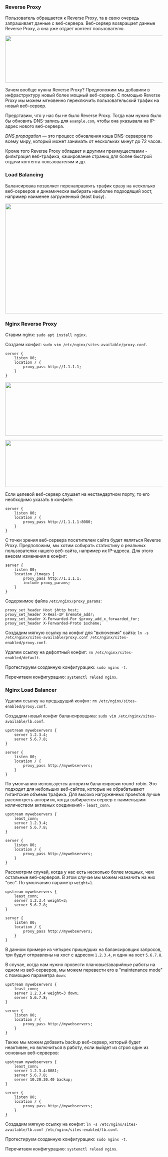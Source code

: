 ### Reverse Proxy

Пользователь обращается к Reverse Proxy, та в свою очередь запрашивает данные с веб-сервера. Веб-сервер возвращает данные Reverse Proxy, а она уже отдает контент пользователю.

<img src="image.png" width="700" height="150"><br>

Зачем вообще нужна Reverse Proxy? Предположим мы добавили в инфраструктуру новый более мощный веб-сервер. С помощью Reverse Proxy мы можем мгновенно переключить пользовательский трафик на новый веб-сервер.

Представим, что у нас бы не было Reverse Proxy. Тогда нам нужно было бы обновить DNS-запись для `example.com`, чтобы она указывала на IP-адрес нового веб-сервера.

*DNS propagation* — это процесс обновления кэша DNS-серверов по всему миру, который может занимать от нескольких минут до 72 часов.

Кроме того Reverse Proxy обладает и другими преимуществами - фильтрация веб-трафика, кэширование страниц для более быстрой отдачи контента пользователям и др.

### Load Balancing

Балансировка позволяет перенаправлять трафик сразу на несколько веб-серверов и динамически выбирать наиболее подходящий хост, например наименее загруженный (least busy).

<img src="image-1.png" width="700" height="350"><br>

### Nginx Reverse Proxy

Ставим nginx: `sudo apt install nginx`.

Создаем конфиг: `sudo vim /etc/nginx/sites-available/proxy.conf`.

```
server {
    listen 80;
    location / {
        proxy_pass http://1.1.1.1;
    }
}
```

<img src="image-2.png" width="700" height="170"><br>

<img src="image-3.png" width="700" height="150"><br>

Если целевой веб-сервер слушает на нестандартном порту, то его необходимо указать в конфиге:

```
server {
    listen 80;
    location / {
        proxy_pass http://1.1.1.1:8080;
    }
}
```

С точки зрения веб-сервера посетителем сайта будет являться Reverse Proxy. Предположим, мы хотим собирать статистику о реальных пользователях нашего веб-сайта, например их IP-адреса. Для этого внесем изменения в конфиг:

```
server {
    listen 80;
    location /images {
        proxy_pass http://1.1.1.1;
        include proxy_params;
    }
}
```

Содержимое файла `/etc/nginx/proxy_params`:

```
proxy_set_header Host $http_host;
proxy_set_header X-Real-IP $remote_addr;
proxy_set_header X-Forwarded-For $proxy_add_x_forwarded_for;
proxy_set_header X-Forwarded-Proto $scheme;
```

Создадим мягкую ссылку на конфиг для "включения" сайта: `ln -s /etc/nginx/sites-available/proxy.conf /etc/nginx/sites-enabled/proxy.conf`.

Удалим ссылку на дефолтный конфиг: `rm /etc/nginx/sites-enabled/default`.

Протестируем созданную конфигурацию: `sudo nginx -t`.

Перечитаем конфигурацию: `systemctl reload nginx`.

### Nginx Load Balancer

Удалим ссылку на предыдущий конфиг: `rm /etc/nginx/sites-enabled/proxy.conf`.

Создадим новый конфиг балансировщика: `sudo vim /etc/nginx/sites-available/lb.conf`.

```
upstream mywebservers {
    server 1.2.3.4;
    server 5.6.7.8;
}

server {
    listen 80;
    location / {
        proxy_pass http://mywebservers;
    }
}
```

По умолчанию используется алгоритм балансировки round-robin. Это подходит для небольших веб-сайтов, которые не обрабатывают гигантские объемы трафика. Для высоко нагруженных проектов лучше рассмотреть алгоритм, когда выбирается сервер с наименьшим количеством активных соединений -  `least_conn`.

```
upstream mywebservers {
    least_conn;
    server 1.2.3.4;
    server 5.6.7.8;
}

server {
    listen 80;
    location / {
        proxy_pass http://mywebservers;
    }
}
```

Рассмотрим случай, когда у нас есть несколько более мощных, чем остальные веб-серверов. В этом случае мы можем назначить на них "вес". По умолчанию параметр `weight=1`.

```
upstream mywebservers {
    least_conn;
    server 1.2.3.4 weight=3;
    server 5.6.7.8;
}

server {
    listen 80;
    location / {
        proxy_pass http://mywebservers;
    }
}
```

В данном примере из четырех пришедших на балансировщик запросов, три будут отправлены на хост с адресом `1.2.3.4`, и один на хост `5.6.7.8`.

В случае, когда нам нужно провести плановые/аварийные работы на одном из веб-серверов, мы можем перевести его в "maintenance mode" с помощью параметра `down`:

```
upstream mywebservers {
    least_conn;
    server 1.2.3.4 weight=3 down;
    server 5.6.7.8;
}

server {
    listen 80;
    location / {
        proxy_pass http://mywebservers;
    }
}
```

Также мы можем добавить backup веб-сервер, который будет неактивен, но включиться в работу, если выйдет из строя один из основных веб-серверов:

```
upstream mywebservers {
    least_conn;
    server 1.2.3.4:8081;
    server 5.6.7.8;
    server 10.20.30.40 backup;
}

server {
    listen 80;
    location / {
        proxy_pass http://mywebservers;
    }
}
```

Создадим мягкую ссылку на конфиг: `ln -s /etc/nginx/sites-available/lb.conf /etc/nginx/sites-enabled/lb.conf`.

Протестируем созданную конфигурацию: `sudo nginx -t`.

Перечитаем конфигурацию: `systemctl reload nginx`.